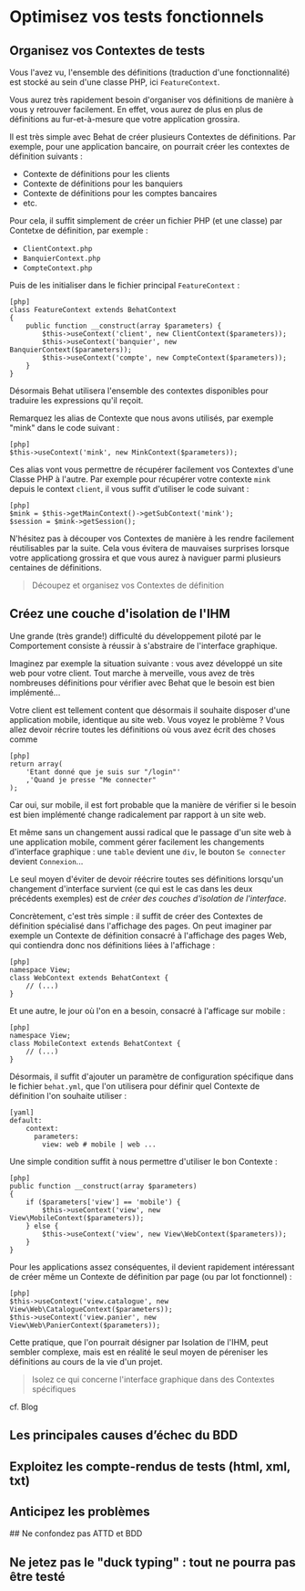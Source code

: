 # Optimisez vos tests fonctionnels

## Organisez vos Contextes de tests

Vous l'avez vu, l'ensemble des définitions (traduction d'une fonctionnalité) est stocké au sein 
d'une classe PHP, ici `FeatureContext`.

Vous aurez très rapidement besoin d'organiser vos définitions de manière à vous y retrouver facilement. En effet, vous aurez 
de plus en plus de définitions au fur-et-à-mesure que votre application grossira.

Il est très simple avec Behat de créer plusieurs Contextes de définitions. Par exemple, pour une application bancaire, on pourrait créer 
les contextes de définition suivants :

+ Contexte de définitions pour les clients
+ Contexte de définitions pour les banquiers
+ Contexte de définitions pour les comptes bancaires
+ etc.

Pour cela, il suffit simplement de créer un fichier PHP (et une classe) par Contetxe de définition, par exemple :

+ `ClientContext.php`
+ `BanquierContext.php`
+ `CompteContext.php`

Puis de les initialiser dans le fichier principal `FeatureContext` :

    [php]
    class FeatureContext extends BehatContext
    {
        public function __construct(array $parameters) {
            $this->useContext('client', new ClientContext($parameters));
            $this->useContext('banquier', new BanquierContext($parameters));
            $this->useContext('compte', new CompteContext($parameters));
        }
    }

Désormais Behat utilisera l'ensemble des contextes disponibles pour traduire les expressions qu'il reçoit.

Remarquez les alias de Contexte que nous avons utilisés, par exemple "mink" dans le code suivant :

    [php]
    $this->useContext('mink', new MinkContext($parameters));

Ces alias vont vous permettre de récupérer facilement vos Contextes d'une Classe PHP à l'autre. Par exemple 
pour récupérer votre contexte `mink` depuis le context `client`, il vous suffit d'utiliser le code suivant :

    [php]
    $mink = $this->getMainContext()->getSubContext('mink');
    $session = $mink->getSession();

N'hésitez pas à découper vos Contextes de manière à les rendre facilement réutilisables par la suite. Cela vous évitera de mauvaises surprises 
lorsque votre applicationg grossira et que vous aurez à naviguer parmi plusieurs centaines de définitions.

> Découpez et organisez vos Contextes de définition

## Créez une couche d'isolation de l'IHM

Une grande (très grande!) difficulté du développement piloté par le Comportement consiste à réussir 
à s'abstraire de l'interface graphique.

Imaginez par exemple la situation suivante : vous avez développé un site web pour votre client. Tout marche à merveille, 
vous avez de très nombreuses définitions pour vérifier avec Behat que le besoin est bien implémenté... 

Votre client est tellement content que désormais il souhaite disposer d'une application mobile, identique au site web. 
Vous voyez le problème ? Vous allez devoir récrire toutes les définitions où vous avez écrit des choses comme

    [php]
    return array(
        'Etant donné que je suis sur "/login"'
        ,'Quand je presse "Me connecter"
    );

Car oui, sur mobile, il est fort probable que la manière de vérifier si le besoin est bien implémenté change radicalement par rapport 
à un site web.

Et même sans un changement aussi radical que le passage d'un site web à une application mobile, comment gérer facilement les changements 
d'interface graphique : une `table` devient une `div`, le bouton `Se connecter` devient `Connexion`... 

Le seul moyen d'éviter de devoir réécrire toutes ses définitions lorsqu'un changement d'interface survient (ce qui est le cas dans les 
deux précédents exemples) est de *créer des couches d'isolation de l'interface*.

Concrètement, c'est très simple : il suffit de créer des Contextes de définition spécialisé dans l'affichage des pages. On peut 
imaginer par exemple un Contexte de définition consacré à l'affichage des pages Web, qui contiendra donc nos définitions liées à l'affichage :

    [php]
    namespace View;
    class WebContext extends BehatContext {
        // (...)
    }

Et une autre, le jour où l'on en a besoin, consacré à l'afficage sur mobile :

    [php]
    namespace View;
    class MobileContext extends BehatContext {
        // (...)
    }

Désormais, il suffit d'ajouter un paramètre de configuration spécifique dans le fichier `behat.yml`, que l'on utilisera 
pour définir quel Contexte de définition l'on souhaite utiliser :

    [yaml]
    default:
        context:
          parameters:
            view: web # mobile | web ...

Une simple condition suffit à nous permettre d'utiliser le bon Contexte :

    [php]
    public function __construct(array $parameters)
    {
        if ($parameters['view'] == 'mobile') {
            $this->useContext('view', new View\MobileContext($parameters));
        } else {
            $this->useContext('view', new View\WebContext($parameters));
        }
    }


Pour les applications assez conséquentes, il devient rapidement intéressant de créer même un Contexte 
de définition par page (ou par lot fonctionnel) :

    [php]
    $this->useContext('view.catalogue', new View\Web\CatalogueContext($parameters));
    $this->useContext('view.panier', new View\Web\PanierContext($parameters));

Cette pratique, que l'on pourrait désigner par Isolation de l'IHM, peut sembler complexe, mais est 
en réalité le seul moyen de péreniser les définitions au cours de la vie d'un projet.

> Isolez ce qui concerne l'interface graphique dans des Contextes spécifiques



cf. Blog

## Les principales causes d’échec du BDD
## Exploitez les compte-rendus de tests (html, xml, txt)
## Anticipez les problèmes
## Ne confondez pas ATTD et BDD
## Ne jetez pas le "duck typing" : tout ne pourra pas être testé
